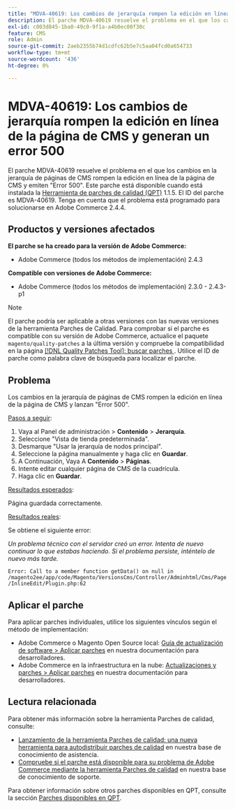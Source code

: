 ```yaml
---
title: "MDVA-40619: Los cambios de jerarquía rompen la edición en línea de la página de CMS y generan un error 500"
description: El parche MDVA-40619 resuelve el problema en el que los cambios en la jerarquía de páginas de CMS rompen la edición en línea de la página de CMS y emiten "Error 500". Este parche está disponible cuando está instalada la [Quality Patches Tool (QPT)](/help/announcements/adobe-commerce-announcements/magento-quality-patches-released-new-tool-to-self-serve-quality-patches.md) 1.1.5. El ID del parche es MDVA-40619. Tenga en cuenta que el problema está programado para solucionarse en Adobe Commerce 2.4.4.
exl-id: c003d845-1ba0-49c0-9f1a-a4b0ec00f30c
feature: CMS
role: Admin
source-git-commit: 2aeb2355b74d1cdfc62b5e7c5aa04fcd0a654733
workflow-type: tm+mt
source-wordcount: '436'
ht-degree: 0%

---
```


# MDVA-40619: Los cambios de jerarquía rompen la edición en línea de la página de CMS y generan un error 500

El parche MDVA-40619 resuelve el problema en el que los cambios en la jerarquía de páginas de CMS rompen la edición en línea de la página de CMS y emiten &quot;Error 500&quot;. Este parche está disponible cuando está instalada la [Herramienta de parches de calidad (QPT)](/help/announcements/adobe-commerce-announcements/magento-quality-patches-released-new-tool-to-self-serve-quality-patches.md) 1.1.5. El ID del parche es MDVA-40619. Tenga en cuenta que el problema está programado para solucionarse en Adobe Commerce 2.4.4.

## Productos y versiones afectados

**El parche se ha creado para la versión de Adobe Commerce:**

* Adobe Commerce (todos los métodos de implementación) 2.4.3

**Compatible con versiones de Adobe Commerce:**

* Adobe Commerce (todos los métodos de implementación) 2.3.0 - 2.4.3-p1

>[!NOTE]
>
>El parche podría ser aplicable a otras versiones con las nuevas versiones de la herramienta Parches de Calidad. Para comprobar si el parche es compatible con su versión de Adobe Commerce, actualice el paquete `magento/quality-patches` a la última versión y compruebe la compatibilidad en la página [[!DNL Quality Patches Tool]: buscar parches ](https://experienceleague.adobe.com/tools/commerce-quality-patches/index.html?lang=es). Utilice el ID de parche como palabra clave de búsqueda para localizar el parche.

## Problema

Los cambios en la jerarquía de páginas de CMS rompen la edición en línea de la página de CMS y lanzan &quot;Error 500&quot;.

<u>Pasos a seguir</u>:

1. Vaya al Panel de administración > **Contenido** > **Jerarquía**.
1. Seleccione &quot;Vista de tienda predeterminada&quot;.
1. Desmarque &quot;Usar la jerarquía de nodos principal&quot;.
1. Seleccione la página manualmente y haga clic en **Guardar**.
1. A Continuación, Vaya A **Contenido** > **Páginas**.
1. Intente editar cualquier página de CMS de la cuadrícula.
1. Haga clic en **Guardar**.

<u>Resultados esperados</u>:

Página guardada correctamente.

<u>Resultados reales</u>:

Se obtiene el siguiente error:

*Un problema técnico con el servidor creó un error. Intenta de nuevo continuar lo que estabas haciendo. Si el problema persiste, inténtelo de nuevo más tarde.*

`Error: Call to a member function getData() on null in /magento2ee/app/code/Magento/VersionsCms/Controller/Adminhtml/Cms/Page/InlineEdit/Plugin.php:62`

## Aplicar el parche

Para aplicar parches individuales, utilice los siguientes vínculos según el método de implementación:

* Adobe Commerce o Magento Open Source local: [Guía de actualización de software > Aplicar parches](https://experienceleague.adobe.com/es/docs/commerce-operations/tools/quality-patches-tool/usage) en nuestra documentación para desarrolladores.
* Adobe Commerce en la infraestructura en la nube: [Actualizaciones y parches > Aplicar parches](https://experienceleague.adobe.com/es/docs/commerce-cloud-service/user-guide/develop/upgrade/apply-patches) en nuestra documentación para desarrolladores.

## Lectura relacionada

Para obtener más información sobre la herramienta Parches de calidad, consulte:

* [Lanzamiento de la herramienta Parches de calidad: una nueva herramienta para autodistribuir parches de calidad](/help/announcements/adobe-commerce-announcements/magento-quality-patches-released-new-tool-to-self-serve-quality-patches.md) en nuestra base de conocimiento de asistencia.
* [Compruebe si el parche está disponible para su problema de Adobe Commerce mediante la herramienta Parches de calidad](/help/support-tools/patches-available-in-qpt-tool/check-patch-for-magento-issue-with-magento-quality-patches.md) en nuestra base de conocimiento de soporte.

Para obtener información sobre otros parches disponibles en QPT, consulte la sección [Parches disponibles en QPT](https://support.magento.com/hc/en-us/sections/360010506631-Patches-available-in-MQP-tool-).

